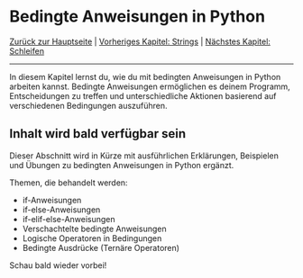 # Bedingte Anweisungen in Python

[Zurück zur Hauptseite](/Projekte/Kapitel_0/Anfang_Lese_Mich.md) | [Vorheriges Kapitel: Strings](/Projekte/Kapitel_1/Strings.md) | [Nächstes Kapitel: Schleifen](Schleifen.md)

---

In diesem Kapitel lernst du, wie du mit bedingten Anweisungen in Python arbeiten kannst. Bedingte Anweisungen ermöglichen es deinem Programm, Entscheidungen zu treffen und unterschiedliche Aktionen basierend auf verschiedenen Bedingungen auszuführen.

## Inhalt wird bald verfügbar sein

Dieser Abschnitt wird in Kürze mit ausführlichen Erklärungen, Beispielen und Übungen zu bedingten Anweisungen in Python ergänzt.

Themen, die behandelt werden:

- if-Anweisungen
- if-else-Anweisungen
- if-elif-else-Anweisungen
- Verschachtelte bedingte Anweisungen
- Logische Operatoren in Bedingungen
- Bedingte Ausdrücke (Ternäre Operatoren)

Schau bald wieder vorbei!

